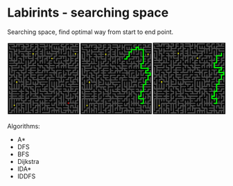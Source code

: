 # Labirints - searching space

Searching space, find optimal way from start to end point.

![Labirints](image.png)

Algorithms:
- A*
- DFS
- BFS
- Dijkstra
- IDA*
- IDDFS
